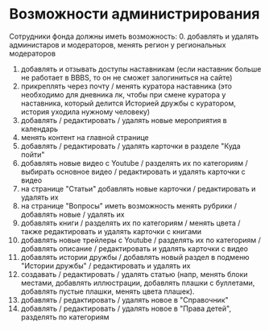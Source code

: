 # Возможности администрирования

Сотрудники фонда должны иметь возможность: 
0. добавлять и удалять администаров и модераторов, менять регион у региональных модераторов
1. добавлять и отзывать доступы наставникам (если наставник больше не работает в BBBS, то он не сможет залогиниться на сайте)
2. прикреплять через почту / менять куратора наставника (это необходимо для дневника лк, чтобы при смене куратора у наставника, который делится Историей дружбы с куратором, история уходила нужному человеку)
3. добавлять / редактировать / удалять новые мероприятия в календарь
4. менять контент на главной странице
5. добавлять / редактировать / удалять карточки в разделе "Куда пойти"
6. добавлять новые видео с Youtube / разделять их по категориям / выбирать основное видео / редактировать и удалять карточки с видео
7. на странице "Статьи" добавлять новые карточки / редактировать и удалять их
8. на странице "Вопросы" иметь возможность менять рубрики / добавлять новые / удалять их
9. добавлять книги / разделять их по категориям / менять цвета / также редактировать и удалять карточки с книгами
10. добавлять новые трейлеры с Youtube / разделять их по категориям / добавлять описание / редактировать и удалять карточки с видео
11. добавлять истории дружбы / добавлять новый раздел в подменю "Истории дружбы" / редактировать и удалять их
12. создавать / редактировать / удалять статью (напр, менять блоки местами, добавлять иллюстрации, добавлять плашки с буллетами, добавлять пустые плашки, менять цвета плашек).
13. добавлять / редактировать / удалять новое в "Справочник"
14. добавлять / редактировать / удалять новое в "Права детей", разделять по категориям
